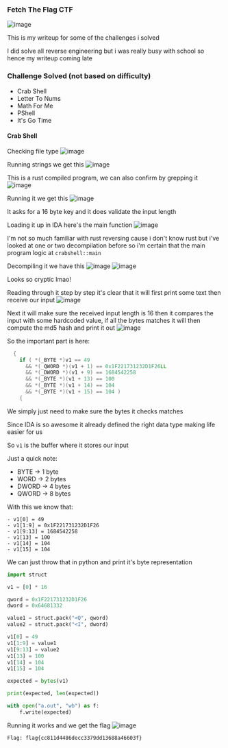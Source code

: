 <h3> Fetch The Flag CTF </h3>

![image](https://github.com/user-attachments/assets/0e0fd28f-0748-4ce2-b415-f7b68321237f)

This is my writeup for some of the challenges i solved

I did solve all reverse engineering but i was really busy with school so hence my writeup coming late

### Challenge Solved (not based on difficulty)
- Crab Shell
- Letter To Nums
- Math For Me
- PShell
- It's Go Time


#### Crab Shell
Checking file type
![image](https://github.com/user-attachments/assets/0de1fe75-3fef-4e22-b5fd-ac0e4b3636ae)

Running strings we get this
![image](https://github.com/user-attachments/assets/f0f01a67-9069-41ad-bf93-45aaff58376c)

This is a rust compiled program, we can also confirm by grepping it
![image](https://github.com/user-attachments/assets/f7c1de05-7134-4cd7-a154-a81f64bca683)

Running it we get this
![image](https://github.com/user-attachments/assets/6b828840-480a-408e-953b-68ff32dc2423)

It asks for a 16 byte key and it does validate the input length

Loading it up in IDA here's the main function
![image](https://github.com/user-attachments/assets/8e4ce70e-9222-4692-95f6-c15a60a7c57a)

I'm not so much familiar with rust reversing cause i don't know rust but i've looked at one or two decompilation before so i'm certain that the main program logic at `crabshell::main`

Decompiling it we have this
![image](https://github.com/user-attachments/assets/f3d9428e-7655-4535-b12d-ae24cbf19b6f)
![image](https://github.com/user-attachments/assets/cca302e1-cf63-4f6c-a1de-873b991204f7)

Looks so cryptic lmao!

Reading through it step by step it's clear that it will first print some text then receive our input
![image](https://github.com/user-attachments/assets/0836803a-b3a3-42a3-ab8f-9c466c044523)

Next it will make sure the received input length is 16 then it compares the input with some hardcoded value, if all the bytes matches it will then compute the md5 hash and print it out
![image](https://github.com/user-attachments/assets/0e913ed9-bad1-455a-be70-8bd8bfbce3c7)

So the important part is here:

```c
  {
    if ( *(_BYTE *)v1 == 49
      && *(_QWORD *)(v1 + 1) == 0x1F221731232D1F26LL
      && *(_DWORD *)(v1 + 9) == 1684542258
      && *(_BYTE *)(v1 + 13) == 100
      && *(_BYTE *)(v1 + 14) == 104
      && *(_BYTE *)(v1 + 15) == 104 )
    {
```

We simply just need to make sure the bytes it checks matches

Since IDA is so awesome it already defined the right data type making life easier for us

So `v1` is the buffer where it stores our input

Just a quick note:
- BYTE -> 1 byte
- WORD -> 2 bytes
- DWORD -> 4 bytes
- QWORD -> 8 bytes

With this we know that:

```
- v1[0] = 49
- v1[1:9] = 0x1F221731232D1F26
- v1[9:13] = 1684542258
- v1[13] = 100
- v1[14] = 104
- v1[15] = 104
```

We can just throw that in python and print it's byte representation

```python
import struct

v1 = [0] * 16

qword = 0x1F221731232D1F26
dword = 0x64681332

value1 = struct.pack("<Q", qword)
value2 = struct.pack("<I", dword)

v1[0] = 49
v1[1:9] = value1
v1[9:13] = value2
v1[13] = 100
v1[14] = 104
v1[15] = 104

expected = bytes(v1)

print(expected, len(expected))

with open("a.out", "wb") as f:
    f.write(expected)
```

Running it works and we get the flag
![image](https://github.com/user-attachments/assets/2a55049f-ce47-4464-a03c-47e23353c877)

```
Flag: flag{cc811d4486decc3379dd13688a46603f}
```



